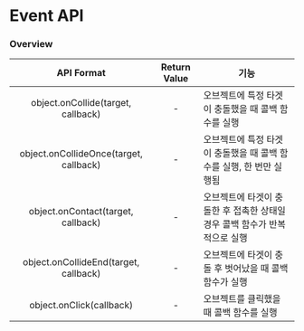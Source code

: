 # Event API

### Overview

|               API Format               | Return Value | 기능                                         |
| :------------------------------------: | :----------: | ------------------------------------------ |
|   object.onCollide(target, callback)   |       -      | 오브젝트에 특정 타겟이 충돌했을 때 콜백 함수를 실행              |
| object.onCollideOnce(target, callback) |       -      | 오브젝트에 특정 타겟이 충돌했을 때 콜백 함수를 실행, 한 번만 실행됨    |
|   object.onContact(target, callback)   |       -      | 오브젝트에 타겟이 충돌한 후 접촉한 상태일 경우 콜백 함수가 반복적으로 실행 |
|  object.onCollideEnd(target, callback) |       -      | 오브젝트에 타겟이 충돌 후 벗어났을 때 콜백 함수가 실행            |
|        object.onClick(callback)        |       -      | 오브젝트를 클릭했을 때 콜백 함수를 실행                     |


